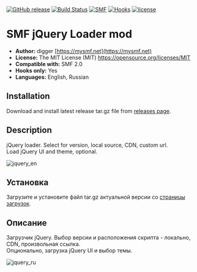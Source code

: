 [![GitHub release](https://img.shields.io/github/release/realdigger/SMF-JQuery-Loader.svg)](https://github.com/realdigger/SMF-JQuery-Loader/releases)
[![Build Status](https://travis-ci.org/realdigger/SMF-JQuery-Loader.svg?branch=master)](https://travis-ci.org/realdigger/SMF-JQuery-Loader)
[![SMF](https://img.shields.io/badge/SMF-2.0-blue.svg?style==flat)](https://simplemachines.org)
[![Hooks](https://img.shields.io/badge/hooks%20only-✓-blue.svg?style==flat)]()
[![license](https://img.shields.io/github/license/realdigger/SMF-JQuery-Loader.svg)]()

# SMF jQuery Loader mod
* **Author:** digger [https://mysmf.net](https://mysmf.net)
* **License:** The MIT License (MIT) https://opensource.org/licenses/MIT
* **Compatible with:** SMF 2.0
* **Hooks only:** Yes
* **Languages:** English, Russian

## Installation  
Download and install latest release tar.gz file from [releases page](https://github.com/realdigger/SMF-JQuery-Loader/releases).

## Description
jQuery loader. Select for version, local source, CDN, custom url.  
Load jQuery UI and theme, optional.

 ![jquery_en](https://cloud.githubusercontent.com/assets/1187218/23584091/06f2b9de-0170-11e7-90da-75204ffb4900.png)

## Установка    
Загрузите и установите файл tar.gz актуальной версии со [страницы загрузок](https://github.com/realdigger/SMF-JQuery-Loader/releases).

## Описание
Загрузчик jQuery. Выбор версии и расположения скрипта - локально, CDN, произвольная ссылка.  
Опционально, загрузка jQuery UI и выбор темы.
  
 ![jquery_ru](https://cloud.githubusercontent.com/assets/1187218/23584090/06f0e578-0170-11e7-99c9-527d7c703591.png)
